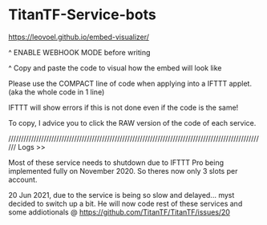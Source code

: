 # TitanTF-Service-bots

https://leovoel.github.io/embed-visualizer/

^ ENABLE WEBHOOK MODE before writing

^ Copy and paste the code to visual how the embed will look like

Please use the COMPACT line of code when applying into a IFTTT applet. (aka the whole code in 1 line)

IFTTT will show errors if this is not done even if the code is the same!

To copy, I advice you to click the RAW version of the code of each service.

//////////////////////////////////////////////////////////////////////////////////////////////////////
Logs >>

Most of these service needs to shutdown due to IFTTT Pro being implemented fully on November 2020.
So theres now only 3 slots per account.

20 Jun 2021, due to the service is being so slow and delayed... myst decided to switch up a bit.
He will now code rest of these services and some addiotionals
@ https://github.com/TitanTF/TitanTF/issues/20
